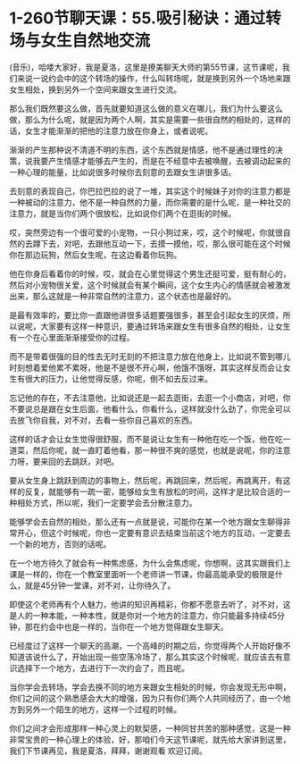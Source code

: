 # 1-260节聊天课：55.吸引秘诀：通过转场与女生自然地交流

(音乐)，哈喽大家好，我是夏洛，这里是撩美聊天大师的第55节课，这节课呢，我们来说一说约会中的这个转场的操作，什么叫转场呢，就是换到另外一个场地来跟女生相处，换到另外一个空间来跟女生进行交流。

那么我们既然要这么做，首先就要知道这么做的意义在哪儿，我们为什么要这么做，那么为什么呢，就是因为两个人啊，其实是需要一些很自然的相处的，这样的话，女生才能渐渐的把他的注意力放在你身上，或者说呢。

渐渐的产生那种说不清道不明的东西，这个东西就是情感，他不是通过理性的决策，说我要产生情感才能够去产生的，而是在不经意中去被唤醒，去被调动起来的一种心理的能量，比如说很多时候你去刻意的去跟女生讲很多话。

去刻意的表现自己，你巴拉巴拉的说了一堆，其实这个时候妹子对你的注意力都是一种被动的注意力，他不是一种自然的力量，而你需要的是什么呢，是一种社交的注意力，就是当你们两个很放松，比如说你们两个在逛街的时候。

哎，突然旁边有一个很可爱的小宠物，一只小狗过来，哎，这个时候呢，你就很自然的去蹲下去，对吧，去跟他互动一下，去摸一摸他，哎，那么很可能在这个时候你在那边玩狗，然后女生呢，在这边看着你玩狗。

他在你身后看着你的时候，哎，就会在心里觉得这个男生还挺可爱，挺有耐心的，然后对小宠物很关爱，这个时候就会有某个瞬间，这个女生内心的情感就会被激发出来，那么这就是一种非常自然的注意力，这个状态也是最好的。

是最有效率的，要比你一直跟他讲很多话题要强很多，甚至会引起女生的厌烦，所以说呢，大家要有这样一种意识，要通过转场来跟女生有很多自然的相处，让女生有一个在心里面渐渐接受你的过程。

而不是带着很强的目的性去无时无刻的不把注意力放在他身上，比如说不管到哪儿时刻想着爱他累不累呀，他是不是很不开心啊，他饿不饿呀，其实这样反而会让女生有很大的压力，让他觉得反感，你呢，倒不如去反过来。

忘记他的存在，不去注意他，比如说还是一起去逛街，去逛一个小商店，对吧，你不要说总是跟在女生后面，他看什么，你看什么，这样就没什么劲了，你完全可以去放飞你自我，对不对，去看一些你自己喜欢的东西。

这样的话才会让女生觉得很舒服，而不是说让女生有一种他在吃一个饭，他在吃一道菜，然后你呢，就一直盯着他看，那一种很不爽的感觉，也就是说呢，你的注意力呀，要来回的去跳跃，对吧。

要从女生身上跳跃到周边的事物上，然后呢，再跳回来，然后呢，再跳离开，有这样的反复，就能够有一疏一密，能够给女生有放松的时间，这样才是比较合适的一种相处方式，所以呢，我们一定要学会去分散注意力。

能够学会去自然的相处，那么还有一点就是说，可能你在某一个地方跟女生聊得非常开心，但这个时候呢，你也一定要有意识去结束当前这个地方的互动，一定要去一个新的地方，否则的话呢。

在一个地方待久了就会有一种焦虑感，为什么会焦虑呢，你想啊，这其实跟我们上课是一样的，你在一个教室里面听一个老师讲一节课，你最高能承受的极限是什么，就是45分钟一堂课，对不对，让你待久了。

即使这个老师再有个人魅力，他讲的知识再精彩，你都不愿意去听了，对不对，这是人的一种本能，一种本性，就是你对一个地方的注意力，你只能最多持续45分钟，那在约会中也是一样的，当你在一个地方觉得跟女生聊天。

已经度过了这样一个聊天的高潮，一个高峰的时期之后，你觉得两个人开始好像不知道该说什么了，开始出现一些空荡冷场了，那么其实这个时候呢，就应该去有意识选择下一个地方，去进行下一次约会了，而且呢。

当你学会去转场，学会去换不同的地方来跟女生相处的时候，你会发现无形中啊，你们之间的这个熟悉感会大大的增强，因为只有你们两个人共同经历了，由一个地方到另外一个陌生的地方，这样一个过程的时候。

你们之间才会形成那样一种心灵上的默契感，一种同甘共苦的那种感觉，这是一种非常宝贵的一种心理上的体验，好，那咱们今天这节课呢，就先给大家讲到这里，我们下节课再见，我是夏洛，拜拜，谢谢观看 欢迎订阅。

